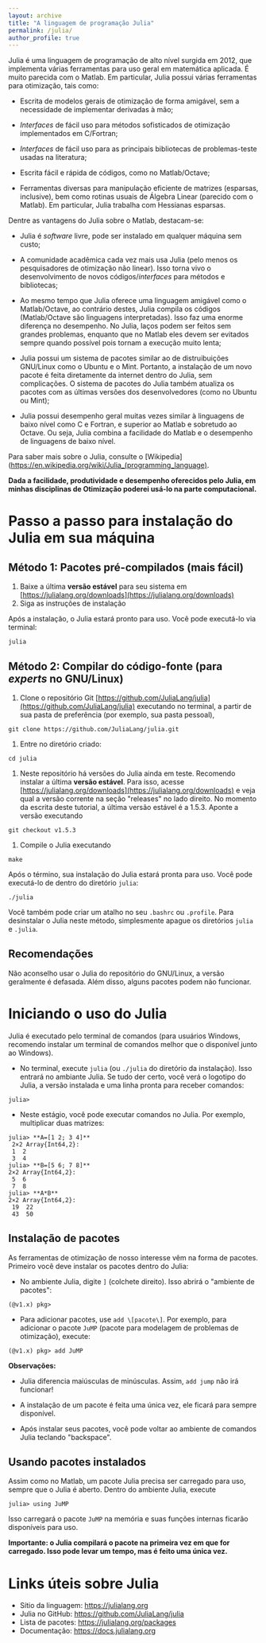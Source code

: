 ```yaml
---
layout: archive
title: "A linguagem de programação Julia"
permalink: /julia/
author_profile: true
---
```


Julia é uma linguagem de programação de alto nível surgida em 2012, que implementa várias ferramentas para uso geral em matemática aplicada. É muito parecida com o Matlab. Em particular, Julia possui várias ferramentas para otimização, tais como:

- Escrita de modelos gerais de otimização de forma amigável, sem a necessidade de implementar derivadas à mão;

- *Interfaces* de fácil uso para métodos sofisticados de otimização implementados em C/Fortran;

- *Interfaces* de fácil uso para as principais bibliotecas de problemas-teste usadas na literatura;

- Escrita fácil e rápida de códigos, como no Matlab/Octave;

- Ferramentas diversas para manipulação eficiente de matrizes (esparsas, inclusive), bem como rotinas usuais de Álgebra Linear (parecido com o Matlab). Em particular, Julia trabalha com Hessianas esparsas.

Dentre as vantagens do Julia sobre o Matlab, destacam-se:
- Julia é *software* livre, pode ser instalado em qualquer máquina sem custo;

- A comunidade acadêmica cada vez mais usa Julia (pelo menos os pesquisadores de otimização não linear). Isso torna vivo o desenvolvimento de novos códigos/*interfaces* para métodos e bibliotecas;

- Ao mesmo tempo que Julia oferece uma linguagem amigável como o Matlab/Octave, ao contrário destes, Julia compila os códigos (Matlab/Octave são linguagens interpretadas). Isso faz uma enorme diferença no desempenho. No Julia, laços podem ser feitos sem grandes problemas, enquanto que no Matlab eles devem ser evitados sempre quando possível pois tornam a execução muito lenta;

- Julia possui um sistema de pacotes similar ao de distruibuições GNU/Linux como o Ubuntu e o Mint. Portanto, a instalação de um novo pacote é feita diretamente da internet dentro do Julia, sem complicações. O sistema de pacotes do Julia também atualiza os pacotes com as últimas versões dos desenvolvedores (como no Ubuntu ou Mint);

- Julia possui desempenho geral muitas vezes similar à linguagens de baixo nível como C e Fortran, e superior ao Matlab e sobretudo ao Octave. Ou seja, Julia combina a facilidade do Matlab e o desempenho de linguagens de baixo nível.

Para saber mais sobre o Julia, consulte o [Wikipedia](https://en.wikipedia.org/wiki/Julia_(programming_language).


**Dada a facilidade, produtividade e desempenho oferecidos pelo Julia, em minhas disciplinas de Otimização poderei usá-lo na parte computacional.**


# Passo a passo para instalação do Julia em sua máquina

## Método 1: Pacotes pré-compilados (mais fácil)

1. Baixe a última **versão estável** para seu sistema em [https://julialang.org/downloads](https://julialang.org/downloads)
1. Siga as instruções de instalação

Após a instalação, o Julia estará pronto para uso. Você pode executá-lo via terminal:
~~~
julia
~~~

## Método 2: Compilar do código-fonte (para *experts* no GNU/Linux)

1. Clone o repositório Git [https://github.com/JuliaLang/julia](https://github.com/JuliaLang/julia) executando no terminal, a partir de sua pasta de preferência (por exemplo, sua pasta pessoal),
~~~
git clone https://github.com/JuliaLang/julia.git
~~~

1. Entre no diretório criado:
~~~
cd julia
~~~

1. Neste repositório há versões do Julia ainda em teste. Recomendo instalar a última **versão estável**. Para isso, acesse [https://julialang.org/downloads](https://julialang.org/downloads) e veja qual a versão corrente na seção "releases" no lado direito. No momento da escrita deste tutorial, a última versão estável é a 1.5.3. Aponte a versão executando
~~~
git checkout v1.5.3
~~~

1. Compile o Julia executando
~~~
make
~~~

Após o término, sua instalação do Julia estará pronta para uso. Você pode executá-lo de dentro do diretório `julia`:
~~~
./julia
~~~

Você também pode criar um atalho no seu `.bashrc` ou `.profile`. Para desinstalar o Julia neste método, simplesmente apague os diretórios `julia` e `.julia`.


## Recomendações

Não aconselho usar o Julia do repositório do GNU/Linux, a versão geralmente é defasada. Além disso, alguns pacotes podem não funcionar.


# Iniciando o uso do Julia

Julia é executado pelo terminal de comandos (para usuários Windows, recomendo instalar um terminal de comandos melhor que o disponível junto ao Windows).

- No terminal, execute `julia` (ou `./julia` do diretório da instalação). Isso entrará no ambiante Julia. Se tudo der certo, você verá o logotipo do Julia, a versão instalada e uma linha pronta para receber comandos:
~~~
julia>
~~~

- Neste estágio, você pode executar comandos no Julia. Por exemplo, multiplicar duas matrizes:
~~~
julia> **A=[1 2; 3 4]**  
 2×2 Array{Int64,2}:  
 1  2  
 3  4  
julia> **B=[5 6; 7 8]**  
2×2 Array{Int64,2}:  
 5  6  
 7  8  
julia> **A*B**  
2×2 Array{Int64,2}:  
 19  22  
 43  50
~~~


## Instalação de pacotes

As ferramentas de otimização de nosso interesse vêm na forma de pacotes. Primeiro você deve instalar os pacotes dentro do Julia:

- No ambiente Julia, digite `]` (colchete direito). Isso abrirá o "ambiente de pacotes":
~~~
(@v1.x) pkg>
~~~

- Para adicionar pacotes, use `add \[pacote\]`. Por exemplo, para adicionar o pacote `JuMP` (pacote para modelagem de problemas de otimização), execute:
~~~
(@v1.x) pkg> add JuMP
~~~

  **Observações:**
  - Julia diferencia maiúsculas de minúsculas. Assim, `add jump` não irá funcionar!
  - A instalação de um pacote é feita uma única vez, ele ficará para sempre disponível.

- Após instalar seus pacotes, você pode voltar ao ambiente de comandos Julia teclando "backspace".


## Usando pacotes instalados

Assim como no Matlab, um pacote Julia precisa ser carregado para uso, sempre que o Julia é aberto. Dentro do ambiente Julia, execute
~~~
julia> using JuMP
~~~

Isso carregará o pacote `JuMP` na memória e suas funções internas ficarão disponíveis para uso.

**Importante: o Julia compilará o pacote na primeira vez em que for carregado. Isso pode levar um tempo, mas é feito uma única vez.**


# Links úteis sobre Julia

- Sítio da linguagem: https://julialang.org
- Julia no GitHub: https://github.com/JuliaLang/julia
- Lista de pacotes: https://julialang.org/packages
- Documentação: https://docs.julialang.org